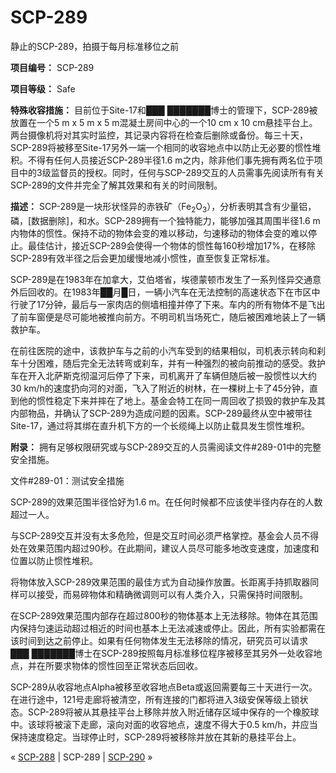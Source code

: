 # SCP-289
                        




静止的SCP-289，拍摄于每月标准移位之前



**项目编号：** SCP-289

**项目等级：** Safe

**特殊收容措施：** 目前位于Site-17和███ ███████博士的管理下，SCP-289被放置在一个5 m x 5 m x 5 m混凝土房间中心的一个10 cm x 10 cm悬挂平台上。两台摄像机将对其实时监控，其记录内容将在检查后删除或备份。每三十天，SCP-289将被移至Site-17另外一端一个相同的收容地点中以防止无必要的惯性堆积。不得有任何人员接近SCP-289半径1.6 m之内，除非他们事先拥有两名位于项目中的3级监督员的授权。同时，任何与SCP-289交互的人员需事先阅读所有有关SCP-289的文件并完全了解其效果和有关的时间限制。

**描述：** SCP-289是一块形状怪异的赤铁矿（Fe<sub>2</sub>O<sub>3</sub>），分析表明其含有少量铝，磷，[数据删除]，和水。SCP-289拥有一个独特能力，能够加强其周围半径1.6 m内物体的惯性。保持不动的物体会变的难以移动，匀速移动的物体会变的难以停止。最佳估计，接近SCP-289会使得一个物体的惯性每160秒增加17%，在移除SCP-289有效半径之后会更加缓慢地减小惯性，直至恢复正常标准。

SCP-289是在1983年在加拿大，艾伯塔省，埃德蒙顿市发生了一系列怪异交通意外后回收的。在1983年██月█日，一辆小汽车在无法控制的高速状态下在市区中行驶了17分钟，最后与一家肉店的侧墙相撞并停了下来。车内的所有物体不是飞出了前车窗便是尽可能地被推向前方。不明司机当场死亡，随后被困难地装上了一辆救护车。

在前往医院的途中，该救护车与之前的小汽车受到的结果相似，司机表示转向和刹车十分困难，随后完全无法转弯或刹车，并有一种强烈的被向前推动的感受。救护车在开入北萨斯克彻温河后停了下来，司机离开了车辆但随后被一股惯性以大约30 km/h的速度扔向河的对面，飞入了附近的树林，在一棵树上卡了45分钟，直到他的惯性稳定下来并摔在了地上。基金会特工在同一周回收了损毁的救护车及其内部物品，并确认了SCP-289为造成问题的因素。SCP-289最终从空中被带往Site-17，通过将其绑在直升机下方的一个长缆绳上以防止载具发生惯性堆积。

**附录：** 拥有足够权限研究或与SCP-289交互的人员需阅读文件#289-01中的完整安全措施。

文件#289-01：测试安全措施

SCP-289的效果范围半径恰好为1.6 m。在任何时候都不应该使半径内存在的人数超过一人。

与SCP-289交互并没有太多危险，但是交互时间必须严格掌控。基金会人员不得处在效果范围内超过90秒。在此期间，建议人员尽可能多地改变速度，加速度和位置以防止惯性堆积。

将物体放入SCP-289效果范围的最佳方式为自动操作放置。长距离手持抓取器同样可以接受，而易碎物体和精确微调则可以有人类介入，只需保持时间限制。

在SCP-289效果范围内部存在超过800秒的物体基本上无法移除。物体在其范围内保持匀速运动超过相近的时间也基本上无法减速或停止。因此，所有实验都需在该时间到达之前停止。如果有任何物体发生无法移除的情况，研究员可以请求███ ███████博士在SCP-289按照每月标准移位程序被移至其另外一处收容地点，并在所要求物体的惯性回至正常状态后回收。

SCP-289从收容地点Alpha被移至收容地点Beta或返回需要每三十天进行一次。在进行途中，121号走廊将被清空，所有连接的门都将进入3级安保等级上锁状态。SCP-289将被从其悬挂平台上移除并放入附近储存区域中保存的一个橡胶球中。该球将被滚下走廊，滚向对面的收容地点，速度不得大于0.5 km/h，并应当保持速度稳定。当球停止时，SCP-289将被移除并放在其新的悬挂平台上。



« [SCP-288](/scp-288) | SCP-289 | [SCP-290](/scp-290) »





                    